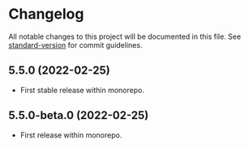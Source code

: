 # Changelog

All notable changes to this project will be documented in this file. See [standard-version](https://github.com/conventional-changelog/standard-version) for commit guidelines.

## 5.5.0 (2022-02-25)

- First stable release within monorepo.

## 5.5.0-beta.0 (2022-02-25)

- First release within monorepo.
